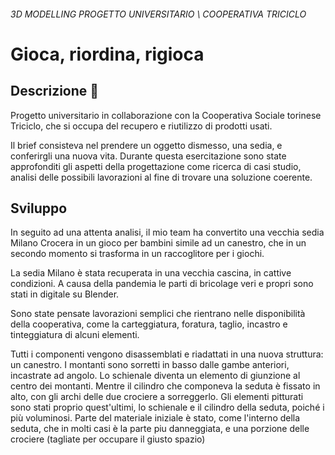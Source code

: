 ###### *3D MODELLING* *PROGETTO UNIVERSITARIO \ COOPERATIVA TRICICLO*


# Gioca, riordina, rigioca

## Descrizione 📢
Progetto universitario in collaborazione con la Cooperativa Sociale torinese Triciclo, che si occupa del recupero e riutilizzo di prodotti usati.  

Il brief consisteva nel prendere un oggetto dismesso, una sedia, e conferirgli una nuova vita. Durante questa esercitazione sono state approfonditi gli aspetti della progettazione come ricerca di casi studio, analisi delle possibili lavorazioni al fine di trovare una soluzione coerente.

## Sviluppo
In seguito ad una attenta analisi, il mio team ha convertito una vecchia sedia Milano Crocera in un gioco per bambini simile ad un canestro, che in un secondo momento si trasforma in un raccoglitore per i giochi.  

La sedia Milano è stata recuperata in una vecchia cascina, in cattive condizioni. A causa della pandemia le parti di bricolage veri e propri sono stati in digitale su Blender.

Sono state pensate lavorazioni semplici che rientrano nelle disponibilità della cooperativa, come la carteggiatura, foratura, taglio, incastro e tinteggiatura di alcuni elementi.  

Tutti i componenti vengono disassemblati e riadattati in una nuova struttura: un canestro. I montanti sono sorretti in basso dalle gambe anteriori, incastrate ad angolo. Lo schienale diventa un elemento di giunzione al centro dei montanti. Mentre il cilindro che componeva la seduta è fissato in alto, con gli archi delle due crociere a sorreggerlo. 
Gli elementi pitturati sono stati proprio quest'ultimi, lo schienale e il cilindro della seduta, poiché i più voluminosi.
Parte del materiale iniziale è stato, come l'interno della seduta, che in molti casi è la parte piu danneggiata, e una porzione delle crociere (tagliate per occupare il giusto spazio)
